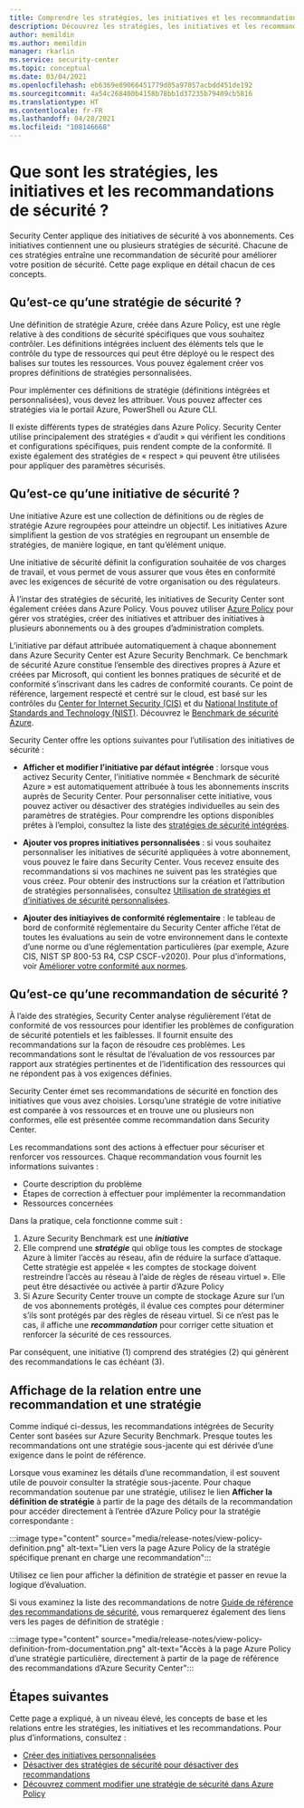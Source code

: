 ```yaml
---
title: Comprendre les stratégies, les initiatives et les recommandations de sécurité dans Azure Security Center
description: Découvrez les stratégies, les initiatives et les recommandations de sécurité dans Azure Security Center.
author: memildin
ms.author: memildin
manager: rkarlin
ms.service: security-center
ms.topic: conceptual
ms.date: 03/04/2021
ms.openlocfilehash: eb6369e89066451779d05a97057acbdd451de192
ms.sourcegitcommit: 4a54c268400b4158b78bb1d37235b79409cb5816
ms.translationtype: HT
ms.contentlocale: fr-FR
ms.lasthandoff: 04/28/2021
ms.locfileid: "108146668"
---
```

# <a name="what-are-security-policies-initiatives-and-recommendations"></a>Que sont les stratégies, les initiatives et les recommandations de sécurité ?

Security Center applique des initiatives de sécurité à vos abonnements. Ces initiatives contiennent une ou plusieurs stratégies de sécurité. Chacune de ces stratégies entraîne une recommandation de sécurité pour améliorer votre position de sécurité. Cette page explique en détail chacun de ces concepts.


## <a name="what-is-a-security-policy"></a>Qu’est-ce qu’une stratégie de sécurité ?

Une définition de stratégie Azure, créée dans Azure Policy, est une règle relative à des conditions de sécurité spécifiques que vous souhaitez contrôler. Les définitions intégrées incluent des éléments tels que le contrôle du type de ressources qui peut être déployé ou le respect des balises sur toutes les ressources. Vous pouvez également créer vos propres définitions de stratégies personnalisées.

Pour implémenter ces définitions de stratégie (définitions intégrées et personnalisées), vous devez les attribuer. Vous pouvez affecter ces stratégies via le portail Azure, PowerShell ou Azure CLI.

Il existe différents types de stratégies dans Azure Policy. Security Center utilise principalement des stratégies « d’audit » qui vérifient les conditions et configurations spécifiques, puis rendent compte de la conformité. Il existe également des stratégies de « respect » qui peuvent être utilisées pour appliquer des paramètres sécurisés.

## <a name="what-is-a-security-initiative"></a>Qu’est-ce qu’une initiative de sécurité ?

Une initiative Azure est une collection de définitions ou de règles de stratégie Azure regroupées pour atteindre un objectif. Les initiatives Azure simplifient la gestion de vos stratégies en regroupant un ensemble de stratégies, de manière logique, en tant qu’élément unique.

Une initiative de sécurité définit la configuration souhaitée de vos charges de travail, et vous permet de vous assurer que vous êtes en conformité avec les exigences de sécurité de votre organisation ou des régulateurs.

À l’instar des stratégies de sécurité, les initiatives de Security Center sont également créées dans Azure Policy. Vous pouvez utiliser [Azure Policy](../governance/policy/overview.md) pour gérer vos stratégies, créer des initiatives et attribuer des initiatives à plusieurs abonnements ou à des groupes d’administration complets.

L’initiative par défaut attribuée automatiquement à chaque abonnement dans Azure Security Center est Azure Security Benchmark. Ce benchmark de sécurité Azure constitue l’ensemble des directives propres à Azure et créées par Microsoft, qui contient les bonnes pratiques de sécurité et de conformité s’inscrivant dans les cadres de conformité courants. Ce point de référence, largement respecté et centré sur le cloud, est basé sur les contrôles du [Center for Internet Security (CIS)](https://www.cisecurity.org/benchmark/azure/) et du [National Institute of Standards and Technology (NIST)](https://www.nist.gov/). Découvrez le [Benchmark de sécurité Azure](/security/benchmark/azure/introduction).

Security Center offre les options suivantes pour l’utilisation des initiatives de sécurité :

- **Afficher et modifier l’initiative par défaut intégrée** : lorsque vous activez Security Center, l’initiative nommée « Benchmark de sécurité Azure » est automatiquement attribuée à tous les abonnements inscrits auprès de Security Center. Pour personnaliser cette initiative, vous pouvez activer ou désactiver des stratégies individuelles au sein des paramètres de stratégies. Pour comprendre les options disponibles prêtes à l’emploi, consultez la liste des [stratégies de sécurité intégrées](./policy-reference.md).

- **Ajouter vos propres initiatives personnalisées** : si vous souhaitez personnaliser les initiatives de sécurité appliquées à votre abonnement, vous pouvez le faire dans Security Center. Vous recevez ensuite des recommandations si vos machines ne suivent pas les stratégies que vous créez. Pour obtenir des instructions sur la création et l’attribution de stratégies personnalisées, consultez [Utilisation de stratégies et d’initiatives de sécurité personnalisées](custom-security-policies.md).

- **Ajouter des initiayives de conformité réglementaire** : le tableau de bord de conformité réglementaire du Security Center affiche l’état de toutes les évaluations au sein de votre environnement dans le contexte d’une norme ou d’une réglementation particulières (par exemple, Azure CIS, NIST SP 800-53 R4, CSP CSCF-v2020). Pour plus d’informations, voir [Améliorer votre conformité aux normes](security-center-compliance-dashboard.md).

## <a name="what-is-a-security-recommendation"></a>Qu’est-ce qu’une recommandation de sécurité ?

À l’aide des stratégies, Security Center analyse régulièrement l’état de conformité de vos ressources pour identifier les problèmes de configuration de sécurité potentiels et les faiblesses. Il fournit ensuite des recommandations sur la façon de résoudre ces problèmes. Les recommandations sont le résultat de l’évaluation de vos ressources par rapport aux stratégies pertinentes et de l’identification des ressources qui ne répondent pas à vos exigences définies.

Security Center émet ses recommandations de sécurité en fonction des initiatives que vous avez choisies. Lorsqu’une stratégie de votre initiative est comparée à vos ressources et en trouve une ou plusieurs non conformes, elle est présentée comme recommandation dans Security Center.

Les recommandations sont des actions à effectuer pour sécuriser et renforcer vos ressources. Chaque recommandation vous fournit les informations suivantes :

- Courte description du problème
- Étapes de correction à effectuer pour implémenter la recommandation
- Ressources concernées

Dans la pratique, cela fonctionne comme suit :

1. Azure Security Benchmark est une ***initiative***
1. Elle comprend une ***stratégie*** qui oblige tous les comptes de stockage Azure à limiter l’accès au réseau, afin de réduire la surface d’attaque. Cette stratégie est appelée « les comptes de stockage doivent restreindre l’accès au réseau à l’aide de règles de réseau virtuel ». Elle peut être désactivée ou activée à partir d’Azure Policy
1. Si Azure Security Center trouve un compte de stockage Azure sur l’un de vos abonnements protégés, il évalue ces comptes pour déterminer s’ils sont protégés par des règles de réseau virtuel. Si ce n’est pas le cas, il affiche une ***recommandation*** pour corriger cette situation et renforcer la sécurité de ces ressources. 

Par conséquent, une initiative (1) comprend des stratégies (2) qui génèrent des recommandations le cas échéant (3). 

## <a name="viewing-the-relationship-between-a-recommendation-and-a-policy"></a>Affichage de la relation entre une recommandation et une stratégie

Comme indiqué ci-dessus, les recommandations intégrées de Security Center sont basées sur Azure Security Benchmark. Presque toutes les recommandations ont une stratégie sous-jacente qui est dérivée d’une exigence dans le point de référence.

Lorsque vous examinez les détails d’une recommandation, il est souvent utile de pouvoir consulter la stratégie sous-jacente. Pour chaque recommandation soutenue par une stratégie, utilisez le lien **Afficher la définition de stratégie** à partir de la page des détails de la recommandation pour accéder directement à l’entrée d’Azure Policy pour la stratégie correspondante :

:::image type="content" source="media/release-notes/view-policy-definition.png" alt-text="Lien vers la page Azure Policy de la stratégie spécifique prenant en charge une recommandation":::

Utilisez ce lien pour afficher la définition de stratégie et passer en revue la logique d’évaluation. 

Si vous examinez la liste des recommandations de notre [Guide de référence des recommandations de sécurité](recommendations-reference.md), vous remarquerez également des liens vers les pages de définition de stratégie :

:::image type="content" source="media/release-notes/view-policy-definition-from-documentation.png" alt-text="Accès à la page Azure Policy d’une stratégie particulière, directement à partir de la page de référence des recommandations d’Azure Security Center":::


## <a name="next-steps"></a>Étapes suivantes

Cette page a expliqué, à un niveau élevé, les concepts de base et les relations entre les stratégies, les initiatives et les recommandations. Pour plus d’informations, consultez :

- [Créer des initiatives personnalisées](custom-security-policies.md)
- [Désactiver des stratégies de sécurité pour désactiver des recommandations](tutorial-security-policy.md#disable-security-policies-and-disable-recommendations)
- [Découvrez comment modifier une stratégie de sécurité dans Azure Policy](../governance/policy/tutorials/create-and-manage.md)